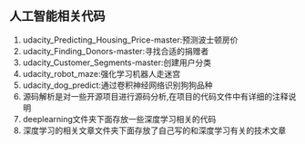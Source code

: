 ## 人工智能相关代码
   1. udacity_Predicting_Housing_Price-master:预测波士顿房价
   2. udacity_Finding_Donors-master:寻找合适的捐赠者
   3. udacity_Customer_Segments-master:创建用户分类
   4. udacity_robot_maze:强化学习机器人走迷宫
   5. udacity_dog_predict:通过卷积神经网络识别狗狗品种
   6. 源码解析是对一些开源项目进行源码分析,在项目的代码文件中有详细的注释说明
   7. deeplearning文件夹下面存放一些深度学习相关的代码
   8. 深度学习的相关文章文件夹下面存放了自己写的和深度学习有关的技术文章
